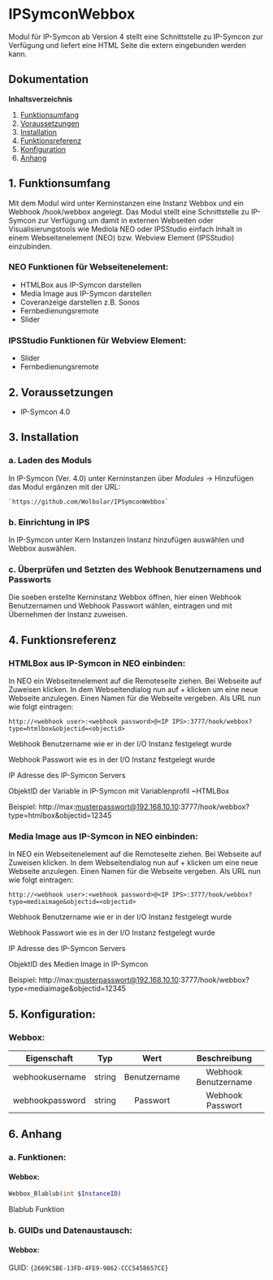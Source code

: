 # IPSymconWebbox

Modul für IP-Symcon ab Version 4 stellt eine Schnittstelle zu IP-Symcon zur Verfügung und liefert eine HTML Seite die extern eingebunden werden kann.

## Dokumentation

**Inhaltsverzeichnis**

1. [Funktionsumfang](#1-funktionsumfang)  
2. [Voraussetzungen](#2-voraussetzungen)  
3. [Installation](#3-installation)  
4. [Funktionsreferenz](#4-funktionsreferenz)
5. [Konfiguration](#5-konfiguartion)  
6. [Anhang](#6-anhang)  

## 1. Funktionsumfang

Mit dem Modul wird unter Kerninstanzen eine Instanz Webbox und ein Webhook /hook/webbox angelegt. Das Modul stellt eine Schnittstelle zu IP-Symcon zur Verfügung
um damit in externen Webseiten oder Visualisierungstools wie Mediola NEO oder IPSStudio einfach Inhalt in einem Webseitenelement (NEO) bzw. Webview Element (IPSStudio) einzubinden.

### NEO Funktionen für Webseitenelement:  

* HTMLBox aus IP-Symcon darstellen
* Media Image aus IP-Symcon darstellen
* Coveranzeige darstellen z.B. Sonos
* Fernbedienungsremote
* Slider

### IPSStudio Funktionen für Webview Element: 

* Slider
* Fernbedienungsremote

## 2. Voraussetzungen

 - IP-Symcon 4.0

## 3. Installation

### a. Laden des Moduls

In IP-Symcon (Ver. 4.0) unter Kerninstanzen über _*Modules*_ -> Hinzufügen das Modul ergänzen mit der URL:
	
    `https://github.com/Wolbolar/IPSymconWebbox`  
	
### b. Einrichtung in IPS

In IP-Symcon unter Kern Instanzen Instanz hinzufügen auswählen und Webbox auswählen.

### c. Überprüfen und Setzten des Webhook Benutzernamens und Passworts

Die soeben erstellte Kerninstanz Webbox öffnen, hier einen Webhook Benutzernamen und Webhook Passwort wählen, eintragen und mit Übernehmen der Instanz zuweisen.


## 4. Funktionsreferenz

### HTMLBox aus IP-Symcon in NEO einbinden:

In NEO ein Webseitenelement auf die Remoteseite ziehen. Bei Webseite auf Zuweisen klicken. In dem Webseitendialog nun auf + klicken um eine neue Webseite anzulegen. Einen Namen für die Webseite vergeben.
Als URL nun wie folgt eintragen:
```
http://<webhook user>:<webhook password>@<IP IPS>:3777/hook/webbox?type=htmlbox&objectid=<objectid>
```
<webhook user>      Webhook Benutzername wie er in der I/O Instanz festgelegt wurde

<webhook password>  Webhook Passwort wie es in der I/O Instanz festgelegt wurde

<IP IPS>            IP Adresse des IP-Symcon Servers

<objectid>          ObjektID der Variable in IP-Symcon mit Variablenprofil ~HTMLBox 

Beispiel:
http://max:musterpasswort@192.168.10.10:3777/hook/webbox?type=htmlbox&objectid=12345


### Media Image aus IP-Symcon in NEO einbinden:	

In NEO ein Webseitenelement auf die Remoteseite ziehen. Bei Webseite auf Zuweisen klicken. In dem Webseitendialog nun auf + klicken um eine neue Webseite anzulegen. Einen Namen für die Webseite vergeben.
Als URL nun wie folgt eintragen:
```
http://<webhook user>:<webhook password>@<IP IPS>:3777/hook/webbox?type=mediaimage&objectid=<objectid>
```
<webhook user>      Webhook Benutzername wie er in der I/O Instanz festgelegt wurde

<webhook password>  Webhook Passwort wie es in der I/O Instanz festgelegt wurde

<IP IPS>            IP Adresse des IP-Symcon Servers

<objectid>          ObjektID des Medien Image in IP-Symcon 

Beispiel:
http://max:musterpasswort@192.168.10.10:3777/hook/webbox?type=mediaimage&objectid=12345

## 5. Konfiguration:

### Webbox:

| Eigenschaft         | Typ     | Wert            | Beschreibung                                 |
| :-----------------: | :-----: | :-------------: | :------------------------------------------: |
| webhookusername     | string  | Benutzername    | Webhook Benutzername                         |
| webhookpassword     | string  | Passwort        | Webhook Passwort                             |


## 6. Anhang

###  a. Funktionen:

#### Webbox:

```php
Webbox_Blablub(int $InstanceID)
```
Blablub Funktion


###  b. GUIDs und Datenaustausch:

#### Webbox:

GUID: `{2669C5BE-13FD-4FE9-9862-CCC5458657CE}` 



